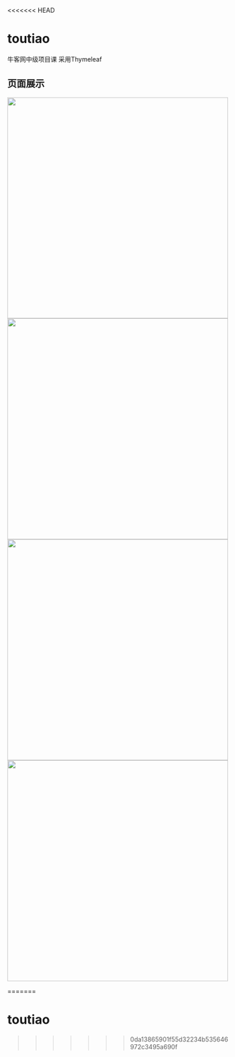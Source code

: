 <<<<<<< HEAD
# toutiao
牛客网中级项目课  采用Thymeleaf

页面展示
------


<image src="https://github.com/wangqifan/toutiao/blob/master/home.PNG" width=500>
  <image src="https://github.com/wangqifan/toutiao/blob/master/detial.PNG" width=500>
    <image src="https://github.com/wangqifan/toutiao/blob/master/messagelist.PNG" width=500>
      <image src="https://github.com/wangqifan/toutiao/blob/master/messagedetail.PNG" width=500>

=======
# toutiao
>>>>>>> 0da13865901f55d32234b535646972c3495a690f
